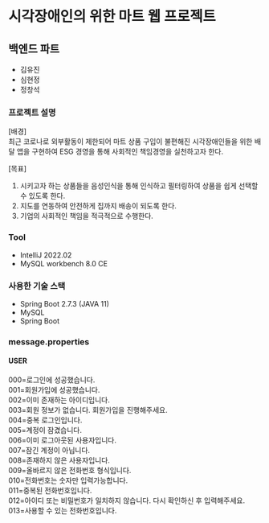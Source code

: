 # 시각장애인의 위한 마트 웹 프로젝트
## 백엔드 파트
- 김유진
- 심현정
- 정창석

### 프로젝트 설명
[배경]  
최근 코로나로 외부활동이 제한되어 마트 상품 구입이 불편해진 시각장애인들을 위한 배달 앱을 구현하여 ESG 경영을 통해 사회적인 책임경영을 실천하고자 한다.

[목표]
1. 시키고자 하는 상품들을 음성인식을 통해 인식하고 필터링하여 상품을 쉽게 선택할 수 있도록 한다.
2. 지도를 연동하여 안전하게 집까지 배송이 되도록 한다.
3. 기업의 사회적인 책임을 적극적으로 수행한다.

### Tool
* IntelliJ 2022.02
* MySQL workbench 8.0 CE

### 사용한 기술 스택
- Spring Boot 2.7.3 (JAVA 11)
- MySQL
- Spring Boot

### message.properties
#### USER
000=로그인에 성공했습니다.</br>
001=회원가입에 성공했습니다.</br>
002=이미 존재하는 아이디입니다.</br>
003=회원 정보가 없습니다. 회원가입을 진행해주세요.</br>
004=중복 로그인입니다.</br>
005=계정이 잠겼습니다.</br>
006=이미 로그아웃된 사용자입니다.</br>
007=잠긴 계정이 아닙니다.</br>
008=존재하지 않은 사용자입니다.</br>
009=올바르지 않은 전화번호 형식입니다.</br>
010=전화번호는 숫자만 입력가능합니다.</br>
011=중복된 전화번호입니다.</br>
012=아이디 또는 비밀번호가 일치하지 않습니다. 다시 확인하신 후 입력해주세요.</br>
013=사용할 수 있는 전화번호입니다.</br>

